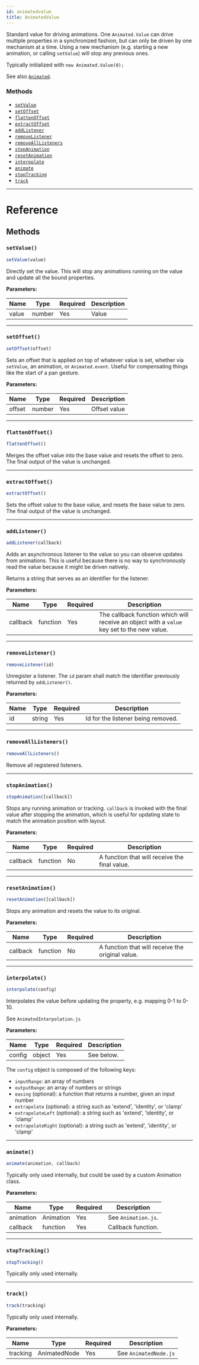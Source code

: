 ```yaml
---
id: animatedvalue
title: AnimatedValue
---
```


Standard value for driving animations. One `Animated.Value` can drive multiple properties in a synchronized fashion, but can only be driven by one mechanism at a time. Using a new mechanism (e.g. starting a new animation, or calling `setValue`) will stop any previous ones.

Typically initialized with `new Animated.Value(0);`

See also [`Animated`](animated.md).

### Methods

- [`setValue`](animatedvalue.md#setvalue)
- [`setOffset`](animatedvalue.md#setoffset)
- [`flattenOffset`](animatedvalue.md#flattenoffset)
- [`extractOffset`](animatedvalue.md#extractoffset)
- [`addListener`](animatedvalue.md#addlistener)
- [`removeListener`](animatedvalue.md#removelistener)
- [`removeAllListeners`](animatedvalue.md#removealllisteners)
- [`stopAnimation`](animatedvalue.md#stopanimation)
- [`resetAnimation`](animatedvalue.md#resetanimation)
- [`interpolate`](animatedvalue.md#interpolate)
- [`animate`](animatedvalue.md#animate)
- [`stopTracking`](animatedvalue.md#stoptracking)
- [`track`](animatedvalue.md#track)

---

# Reference

## Methods

### `setValue()`

```javascript
setValue(value)
```

Directly set the value. This will stop any animations running on the value and update all the bound properties.

**Parameters:**

| Name | Type | Required | Description |
| - | - | - | - |
| value | number | Yes | Value |

---

### `setOffset()`

```javascript
setOffset(offset)
```

Sets an offset that is applied on top of whatever value is set, whether via `setValue`, an animation, or `Animated.event`. Useful for compensating things like the start of a pan gesture.

**Parameters:**

| Name | Type | Required | Description |
| - | - | - | - |
| offset | number | Yes | Offset value  |

---

### `flattenOffset()`

```javascript
flattenOffset()
```

Merges the offset value into the base value and resets the offset to zero. The final output of the value is unchanged.

---

### `extractOffset()`

```javascript
extractOffset()
```

Sets the offset value to the base value, and resets the base value to zero. The final output of the value is unchanged.


---

### `addListener()`

```javascript
addListener(callback)
```

Adds an asynchronous listener to the value so you can observe updates from animations.  This is useful because there is no way to synchronously read the value because it might be driven natively.

Returns a string that serves as an identifier for the listener.

**Parameters:**

| Name | Type | Required | Description |
| - | - | - | - |
| callback | function | Yes | The callback function which will receive an object with a `value` key set to the new value. |

---

### `removeListener()`

```javascript
removeListener(id)
```

Unregister a listener. The `id` param shall match the identifier previously returned by `addListener()`. 

**Parameters:**

| Name | Type | Required | Description |
| - | - | - | - |
| id | string | Yes | Id for the listener being removed. |

---

### `removeAllListeners()`

```javascript
removeAllListeners()
```

Remove all registered listeners.

---

### `stopAnimation()`

```javascript
stopAnimation([callback])
```

Stops any running animation or tracking. `callback` is invoked with the final value after stopping the animation, which is useful for updating state to match the animation position with layout.

**Parameters:**

| Name | Type | Required | Description |
| - | - | - | - |
| callback | function | No | A function that will receive the final value. |

---

### `resetAnimation()`

```javascript
resetAnimation([callback])
```

Stops any animation and resets the value to its original.

**Parameters:**

| Name | Type | Required | Description |
| - | - | - | - |
| callback | function | No | A function that will receive the original value. |

---

### `interpolate()`

```javascript
interpolate(config)
```

Interpolates the value before updating the property, e.g. mapping 0-1 to 0-10.

See `AnimatedInterpolation.js`

**Parameters:**

| Name | Type | Required | Description |
| - | - | - | - |
| config | object | Yes | See below. |

The `config` object is composed of the following keys:

- `inputRange`: an array of numbers
- `outputRange`: an array of numbers or strings
- `easing` (optional): a function that returns a number, given an input number
- `extrapolate` (optional): a string such as 'extend', 'identity', or 'clamp'
- `extrapolateLeft` (optional): a string such as 'extend', 'identity', or 'clamp'
- `extrapolateRight` (optional): a string such as 'extend', 'identity', or 'clamp'

---

### `animate()`

```javascript
animate(animation, callback)
```

Typically only used internally, but could be used by a custom Animation class.

**Parameters:**

| Name | Type | Required | Description |
| - | - | - | - |
| animation | Animation | Yes | See `Animation.js`. |
| callback | function | Yes | Callback function. |

---

### `stopTracking()`

```javascript
stopTracking()
```

Typically only used internally.

---

### `track()`

```javascript
track(tracking)
```

Typically only used internally.

**Parameters:**

| Name | Type | Required | Description |
| - | - | - | - |
| tracking | AnimatedNode | Yes | See `AnimatedNode.js` |
